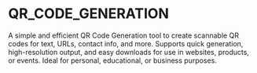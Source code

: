 # QR_CODE_GENERATION
A simple and efficient QR Code Generation tool to create scannable QR codes for text, URLs, contact info, and more. Supports quick generation, high-resolution output, and easy downloads for use in websites, products, or events. Ideal for personal, educational, or business purposes.
